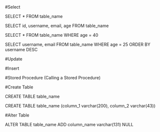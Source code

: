 #Select

SELECT * FROM table_name

SELECT id, username, email, age FROM table_name

SELECT * FROM table_name WHERE age = 40

SELECT username, email FROM table_name WHERE age = 25 ORDER BY username DESC

#Update

#Insert

#Stored Procedure (Calling a Stored Procedure)

#Create Table

CREATE TABLE table_name

CREATE TABLE table_name (column_1 varchar(200), column_2 varchar(43))

#Alter Table

ALTER TABLE table_name ADD column_name varchar(131) NULL


